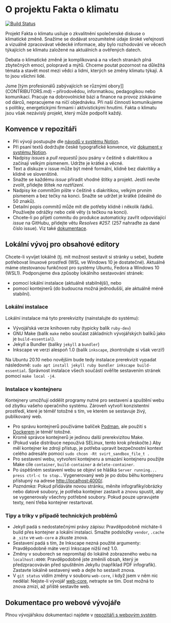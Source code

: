 # O projektu Fakta o klimatu

[![Build Status](https://travis-ci.com/faktaoklimatu/web-cz.svg?branch=master)](https://travis-ci.com/faktaoklimatu/web-cz)

Projekt Fakta o klimatu usiluje o zkvalitnění společenské diskuse o klimatické změně. Snažíme se dodávat srozumitelné údaje široké veřejnosti a vizuálně zpracovávat vědecké informace, aby bylo rozhodování ve věcech týkajících se klimatu založené na aktuálních a ověřených datech.

Debata o klimatické změně je komplikovaná a na všech stranách plná zbytečných emocí, polopravd a mýtů. Chceme poutat pozornost na důležitá témata a stavět most mezi vědci a lidmi, kterých se změny klimatu týkají. A to jsou všichni lidé.

Jsme [tým profesionálů zabývajících se různými obory]](CONTRIBUTORS.md) – přírodovědou, informatikou, pedagogikou nebo komunikací. Pracuje na dobrovolnické bázi a finance na provoz získáváme od dárců, nepracujeme na ničí objednávku. Při naší činnosti komunikujeme s politiky, energetickými firmami i aktivistickými hnutími. Fakta o klimatu jsou však nezávislý projekt, který může podpořit každý.

## Konvence v repozitáři

* Při vývoji postupujte dle [návodů v systému Notion](https://www.notion.so/faktaoklimatu/GitHub-workflow-4c5b294731dc4f9a8b2203daefcff432).
* Při psaní textů dodržujte české typografické konvence, viz [dokument v systému Notion](https://www.notion.so/faktaoklimatu/Stylistika-a-typografie-0e01939715434294bf80494ad851d22b).
* Nadpisy _issues_ a _pull requestů_ jsou psány v češtině s diakritikou a začínají velkým písmenem. Udržte je krátké a věcné.
* Text a diskuze v issue může být méně formální, klidně bez diakritiky a klidně ve slovenštině.
* Snažte se každému _issue_ přiradit vhodné štítky a projekt. Jestli nevíte zvolit, přidejte štítek _na roztřízení_.
* Nadpisy ke _commitům_ pište v češtině s diakritikou, velkým prvním písmenem a bez tečky na konci. Snažte se udržet je krátké (ideálně do 50 znaků).
* Detailní popis _commitů_ může mít dle potřeby klidně i několik řádků. Používejte odrážky nebo celé věty (s tečkou na konci).
* Chcete-li po přijetí commitu do produkce automaticky zavřít odpovídající _issue_ na GitHubu, přidejte větu _Resolves #257._ (257 nahraďte za dané číslo issue). Viz také [dokumentace](https://docs.github.com/en/github/managing-your-work-on-github/linking-a-pull-request-to-an-issue).

## Lokální vývoj pro obsahové editory

Chcete-li vyvíjet lokálně (tj. mít možnost sestavit si stránky u sebe), budete potřebovat linuxové prostředí (WSL ve Windows 10 je dostatečné). Aktuálně máme otestovanou funkčnost pro systémy Ubuntu, Fedora a Windows 10 (WSL1). Podporujeme dva způsoby lokálního sestavování stránek:

* pomocí lokální instalace (aktuálně stabilnější), nebo
* pomocí kontejnerů (do budoucna možná jednodušší, ale aktuálně méně stabilní).

### Lokální instalace

Lokální instalace má tyto prerekvizity (nainstalujte do systému):

* Vývojářská verze knihoven ruby (typicky balík `ruby-dev`)
* GNU Make (balík `make` nebo součást základních vývojářských balíků jako je `build-essential`).
* Jekyll a Bundler (balíky `jekyll` a `bundler`)
* Inkscape ve verzi alespoň 1.0 (balík `inkscape`, zkontrolujte si však verzi!)

Na Ubuntu 20.10 nebo novějším bude tedy instalace prerekvizit vypadat následovně: `sudo apt install jekyll ruby bundler inkscape build-essential`. Správnost instalace všech součástí ověříte sestavením stránek pomocí `make local -j4`.

### Instalace v kontejneru

Kontejnery umožňují oddělit programy nutné pro sestavení a spuštění webu od zbytku vašeho operačního systému. Zároveň vytvoří konzistentní prostředí, které je téměř totožné s tím, ve kterém se sestavuje živý, publikovaný web.

* Pro správu kontejnerů používáme balíček [Podman](https://podman.io), ale použití s [Dockerem](https://www.docker.com/) je téměř totožné.
* Kromě správce kontejnerů je jedinou další prerekvizitou Make.
* (Pokud vaše distribuce nepoužívá SELinux, tento krok přeskočte.) Aby měl kontejner ke zdroji přístup, je potřeba upravit bezpečnostní kontext celého adresáře pomocí `sudo chcon -Rt svirt_sandbox_file_t .`
* Pro sestavení webu, vytvoření kontejneru a smazání kontejneru použijte Make cíle `container`, `build-container` a `delete-container`.
* Po úspěšném sestavení webu se objeví se hláška `Server running... press ctrl-c to stop.`. Vygenerovaný web je po dobu běhu kontejneru přístupný na adrese <http://localhost:4000/>.
* _Poznámka:_ Pokud přidáváte novou stránku, měníte infografiky/obrázky nebo datové soubory, je potřeba kontejner zastavit a znovu spustit, aby se vygenerovaly všechny potřebné soubory. Pokud pouze upravujete texty, není třeba kontejner restartovat.

### Tipy a triky v případě technických problémů

* Jekyll padá s nedostatečnými právy zápisu: Pravděpodobně mícháte-li build přes kontejner a lokální instalaci. Smažte podsložky `vendor`, `.cache` a `_site` ve `web-core` a zkuste znova.
* Sestavení padá s tím, že Inkscape nezná použité argumenty: Pravděpodobně máte verzi Inkscape nižší než 1.0.
* Změny v souborech se nepromítají do lokálně zobrazeného webu na `localhost:4000`: Pravděpodobně jste změnili obsah, který je předzpracováván před spuštěním Jekyllu (například PDF infografik). Zastavte lokálně sestavený web a dejte ho sestavit znova.
* V `git status` vidím změny v souboru `web-core`, i když jsem v něm nic nedělal: Nejste-li vývojář [web-core](https://github.com/faktaoklimatu/web-core), netrapte se tím. Dost možná to znova zmizí, až příště sestavíte web.

## Dokumentace pro webové vývojáře

Plnou vývojářskou dokumentaci najdete v [repozitáři s webovým systém](https://github.com/faktaoklimatu/web-core).
